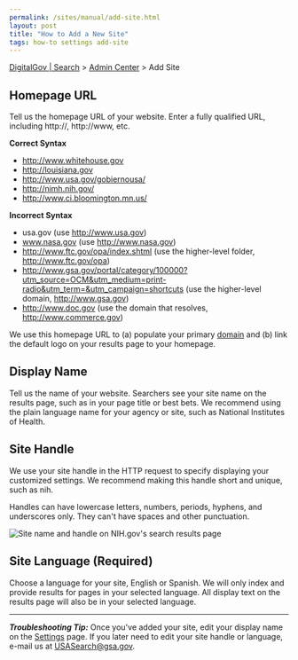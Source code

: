 ```yaml
---
permalink: /sites/manual/add-site.html
layout: post
title: "How to Add a New Site"
tags: how-to settings add-site
---
```


[DigitalGov | Search](/index.html) > [Admin Center](https://search.usa.gov/sites/) > Add Site

## Homepage URL

Tell us the homepage URL of your website. Enter a fully qualified URL, including http://, http://www, etc. 

**Correct Syntax**

* http://www.whitehouse.gov  
* http://louisiana.gov    
* http://www.usa.gov/gobiernousa/  
* http://nimh.nih.gov/  
* http://www.ci.bloomington.mn.us/   

**Incorrect Syntax**

* usa.gov (use http://www.usa.gov)  
* www.nasa.gov (use http://www.nasa.gov)  
* http://www.ftc.gov/opa/index.shtml (use the higher-level folder, http://www.ftc.gov/opa)  
* http://www.gsa.gov/portal/category/100000?utm_source=OCM&utm_medium=print-radio&utm_term=&utm_campaign=shortcuts (use the higher-level domain, http://www.gsa.gov)
* http://www.doc.gov (use the domain that resolves, http://www.commerce.gov)  

We use this homepage URL to (a) populate your primary [domain](/sites/manual/domains.html) and (b) link the default logo on your results page to your homepage.

## Display Name

Tell us the name of your website. Searchers see your site name on the results page, such as in your page title or best bets. We recommend using the plain language name for your agency or site, such as National Institutes of Health.

## Site Handle

We use your site handle in the HTTP request to specify displaying your customized settings. We recommend making this handle short and unique, such as nih.

Handles can have lowercase letters, numbers, periods, hyphens, and underscores only. They can't have spaces and other punctuation.

![Site name and handle on NIH.gov's search results page](https://9fddeb862c037f6d2190-f1564c64756a8cfee25b6b19953b1d23.ssl.cf2.rackcdn.com/settings.png)

## Site Language (Required)

Choose a language for your site, English or Spanish. We will only index and provide results for pages in your selected language. All display text on the results page will also be in your selected language.

---

***Troubleshooting Tip:*** Once you've added your site, edit your display name on the [Settings](/sites/manual/settings.html) page. If you later need to edit your site handle or language, e-mail us at <USASearch@gsa.gov>.